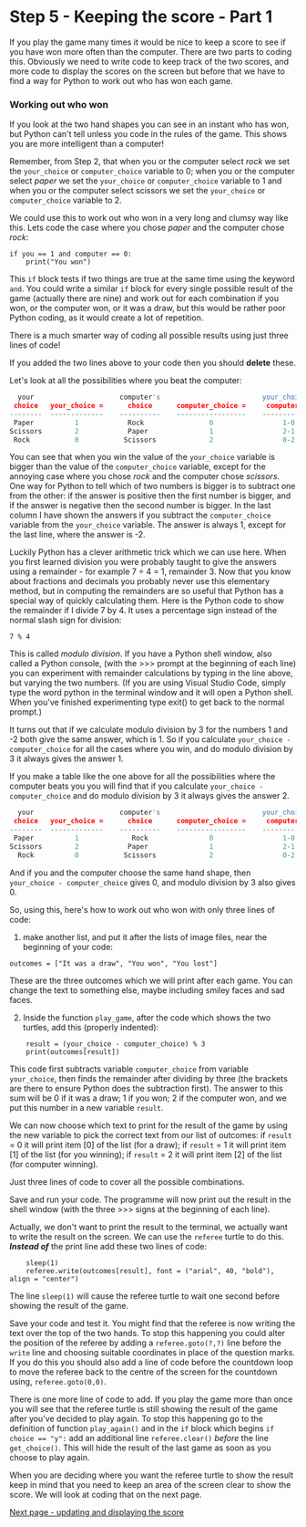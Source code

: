 # Step 5 - Keeping the score - Part 1

If you play the game many times it would be nice to keep a score to see if you have won more often than the computer. There are two parts to coding this. Obviously we need to write code to keep track of the two scores, and more code to display the scores on the screen but before that we have to find a way for Python to work out who has won each game.

### Working out who won

If you look at the two hand shapes you can see in an instant who has won, but Python can't tell unless you code in the rules of the game. This shows you are more intelligent than a computer!

Remember, from Step 2, that when you or the computer select *rock* we set the ```your_choice``` or ```computer_choice``` variable to 0; when you or the computer select *paper* we set the ```your_choice``` or ```computer_choice``` variable to 1 and when you or the computer select scissors we set the ```your_choice``` or ```computer_choice``` variable to 2.  

We could use this to work out who won in a very long and clumsy way like this. Lets code the case where you chose *paper* and the computer chose *rock*:
```
if you == 1 and computer == 0:
    print("You won")
```

This ```if``` block tests if two things are true at the same time using the keyword ```and```. You could write a similar ```if``` block for every single possible result of the game (actually there are nine) and work out for each combination if you won, or the computer won, or it was a draw, but this would be rather poor Python coding, as it would create a lot of repetition.

There is a much smarter way of coding all possible results using just three lines of code!

If you added the two lines above to your code then you should **delete** these.

Let's look at all the possibilities where you beat the computer:

```python
  your                     computer's                         your_choice minus
 choice   your_choice =      choice      computer_choice =     computer_choice
--------  -------------    ----------    -----------------    ------------------
 Paper          1            Rock                0                 1-0 = 1
Scissors        2            Paper               1                 2-1 = 1
 Rock           0           Scissors             2                 0-2 = -2
```

You can see that when you win the value of the ```your_choice``` variable is bigger than the value of the ```computer_choice``` variable, except for the annoying case where you chose *rock* and the computer chose *scissors*.  One way for Python to tell which of two numbers is bigger is to subtract one from the other: if the answer is positive then the first number is bigger, and if the answer is negative then the second number is bigger. In the last column I have shown the answers if you subtract the ```computer_choice``` variable from the ```your_choice``` variable. The answer is always 1, except for the last line, where the answer is -2.

Luckily Python has a clever arithmetic trick which we can use here. When you first learned division you were probably taught to give the answers using a remainder - for example 7 ÷ 4 = 1, remainder 3. Now that you know about fractions and decimals you probably never use this elementary method, but in computing the remainders are so useful that Python has a special way of quickly calculating them. Here is the Python code to show the remainder if I divide 7 by 4. It uses a percentage sign instead of the normal slash sign for division:
```
7 % 4
```
This is called *modulo division*. If you have a Python shell window, also called a Python console, (with the >>> prompt at the beginning of each line) you can experiment with remainder calculations by typing in the line above, but varying the two numbers. (If you are using Visual Studio Code, simply type the word python in the terminal window and it will open a Python shell. When you've finished experimenting type exit() to get back to the normal prompt.)

It turns out that if we calculate modulo division by 3 for the numbers 1 and -2 both give the same answer, which is 1. So if you calculate ```your_choice - computer_choice``` for all the cases where you win, and do modulo division by 3 it always gives the answer 1. 

If you make a table like the one above for all the possibilities where the computer beats you you will find that if you calculate 
```your_choice - computer_choice``` and do modulo division by 3 it always gives the answer 2.

```python
  your                     computer's                         your_choice minus     modulo division
 choice   your_choice =      choice      computer_choice =     computer_choice           by 3
--------  -------------    ----------    -----------------    -----------------     ---------------
 Paper          1             Rock               0                 1-0 = 1            (1-0)%3 = 1
Scissors        2            Paper               1                 2-1 = 1            (2-1)%3 = 1
  Rock          0           Scissors             2                 0-2 = -2           (0-2)%3 = 1
```

And if you and the computer choose the same hand shape, then ```your_choice - computer_choice``` gives 0, and modulo division by 3 also gives 0.

So, using this, here's how to work out who won with only three lines of code:
1. make another list, and put it after the lists of image files, near the beginning of your code:
```
outcomes = ["It was a draw", "You won", "You lost"]
```
These are the three outcomes which we will print after each game. You can change the text to something else, maybe including smiley faces and sad faces.

2. Inside the function ```play_game```, after the code which shows the two turtles, add this (properly indented):

```
    result = (your_choice - computer_choice) % 3
    print(outcomes[result])
```
This code first subtracts variable ```computer_choice``` from variable ```your_choice```, then finds the remainder after dividing by three (the brackets are there to ensure Python does the subtraction first). The answer to this sum will be 0 if it was a draw; 1 if you won; 2 if the computer won, and we put this number in a new variable ```result```.

We can now choose which text to print for the result of the game by using the new variable to pick the correct text from our list of outcomes: if ```result``` = 0 it will print item [0] of the list (for a draw); if ```result``` = 1 it will print item [1] of the list (for you winning); if ```result``` = 2 it will print item [2] of the list (for computer winning).

Just three lines of code to cover all the possible combinations.

Save and run your code. The programme will now print out the result in the shell window (with the three >>> signs at the beginning of each line).

Actually, we don't want to print the result to the terminal, we actually want to write the result on the screen. We can use the ```referee``` turtle to do this. **_Instead of_** the print line add these two lines of code:
```
    sleep(1)
    referee.write(outcomes[result], font = ("arial", 40, "bold"), align = "center")
```

The line ```sleep(1)``` will cause the referee turtle to wait one second before showing the result of the game.

Save your code and test it. You might find that the referee is now writing the text over the top of the two hands. To stop this happening you could alter the position of the referee by adding a ```referee.goto(?,?)``` line before the ```write``` line and choosing suitable coordinates in place of the question marks. If you do this you should also add a line of code before the countdown loop to move the referee back to the centre of the screen for the countdown using, ```referee.goto(0,0)```.

There is one more line of code to add. If you play the game more than once you will see that the referee turtle is still showing the result of the game after you've decided to play again. To stop this happening go to the definition of function ```play_again()``` and in the ```if``` block which begins ```if choice == "y":``` add an additional line ```referee.clear()``` *before* the line ```get_choice()```. This will hide the result of the last game as soon as you choose to play again.

When you are deciding where you want the referee turtle to show the result keep in mind that you need to keep an area of the screen clear to show the score. We will look at coding that on the next page.

[Next page - updating and displaying the score](README2.md)